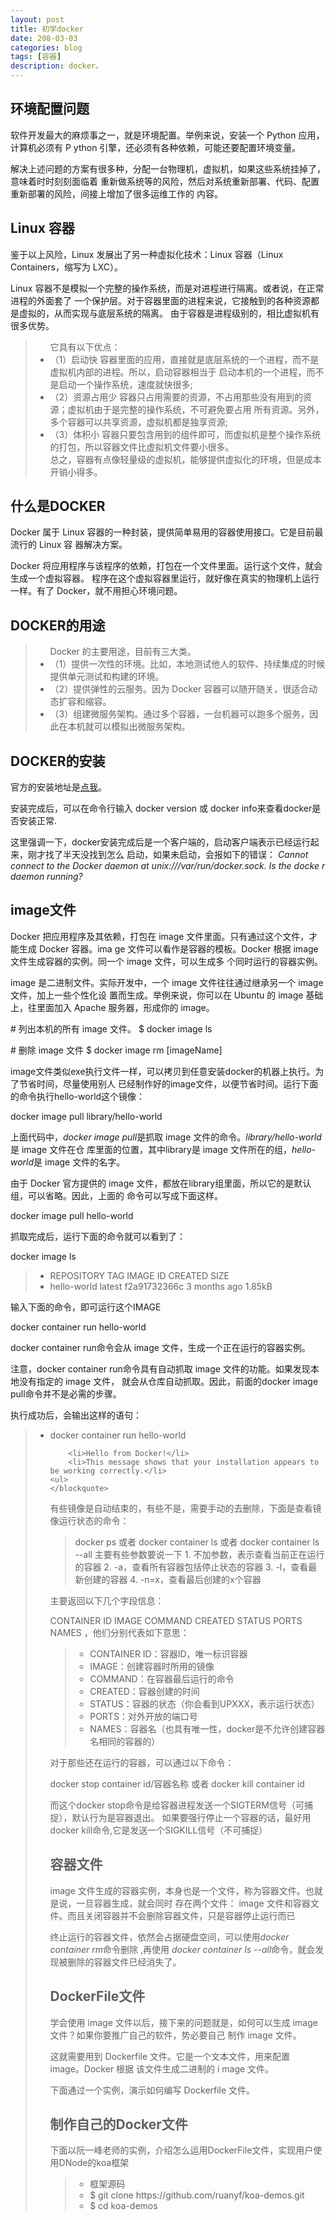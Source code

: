 ```yaml
---
layout: post
title: 初学docker
date: 208-03-03
categories: blog
tags: [容器]
description: docker。
---
```



<h2>环境配置问题</h2>
<p>软件开发最大的麻烦事之一，就是环境配置。举例来说，安装一个 Python 应用，计算机必须有 P
		ython 引擎，还必须有各种依赖，可能还要配置环境变量。</p>
<p>解决上述问题的方案有很多种，分配一台物理机，虚拟机，如果这些系统挂掉了，意味着时时刻刻面临着
		重新做系统等的风险，然后对系统重新部署、代码、配置重新部署的风险，间接上增加了很多运维工作的
		内容。</p>
<h2>Linux 容器</h2>
<p>鉴于以上风险，Linux 发展出了另一种虚拟化技术：Linux 容器（Linux Containers，缩写为
		LXC）。</p>
<p>Linux 容器不是模拟一个完整的操作系统，而是对进程进行隔离。或者说，在正常进程的外面套了
		一个保护层。对于容器里面的进程来说，它接触到的各种资源都是虚拟的，从而实现与底层系统的隔离。
	由于容器是进程级别的，相比虚拟机有很多优势。</p>
<blockquote>
<ul>
		它具有以下优点：
		<li>（1）启动快
			容器里面的应用，直接就是底层系统的一个进程，而不是虚拟机内部的进程。所以，启动容器相当于
		启动本机的一个进程，而不是启动一个操作系统，速度就快很多;</li>
		<li>（2）资源占用少
			容器只占用需要的资源，不占用那些没有用到的资源；虚拟机由于是完整的操作系统，不可避免要占用
		所有资源。另外，多个容器可以共享资源，虚拟机都是独享资源;</li>
		<li>（3）体积小
		容器只要包含用到的组件即可，而虚拟机是整个操作系统的打包，所以容器文件比虚拟机文件要小很多。
		</li>
		总之，容器有点像轻量级的虚拟机，能够提供虚拟化的环境，但是成本开销小得多。
</ul>
</blockquote>
<h2>什么是DOCKER</h2>
<p>Docker 属于 Linux 容器的一种封装，提供简单易用的容器使用接口。它是目前最流行的 Linux 容
		器解决方案。</p>
<p>Docker 将应用程序与该程序的依赖，打包在一个文件里面。运行这个文件，就会生成一个虚拟容器。
		程序在这个虚拟容器里运行，就好像在真实的物理机上运行一样。有了 Docker，就不用担心环境问题。
		</p>
<h2>DOCKER的用途</h2>
<blockquote>
<ul>
			Docker 的主要用途，目前有三大类。

<li>（1）提供一次性的环境。比如，本地测试他人的软件、持续集成的时候提供单元测试和构建的环境。
</li>

<li>（2）提供弹性的云服务。因为 Docker 容器可以随开随关，很适合动态扩容和缩容。</li>

<li>（3）组建微服务架构。通过多个容器，一台机器可以跑多个服务，因此在本机就可以模拟出微服务架构。
</li>
</ul>
</blockquote>
<h2>DOCKER的安装</h2>
<p>官方的安装地址是<a href='https://docs.docker.com/install/'>点我</a>。</p>
<p>安装完成后，可以在命令行输入 docker version 或 docker info来查看docker是否安装正常.</p>
<p>这里强调一下，docker安装完成后是一个客户端的，启动客户端表示已经运行起来，刚才找了半天没找到怎么
	启动，如果未启动，会报如下的错误：
	<i>Cannot connect to the Docker daemon at unix:///var/run/docker.sock. Is the docke
	r daemon running?</i></p>
<h2>image文件</h2>
<p>Docker 把应用程序及其依赖，打包在 image 文件里面。只有通过这个文件，才能生成 Docker 容器。ima
ge 文件可以看作是容器的模板。Docker 根据 image 文件生成容器的实例。同一个 image 文件，可以生成多
个同时运行的容器实例。</p>

<p>image 是二进制文件。实际开发中，一个 image 文件往往通过继承另一个 image 文件，加上一些个性化设
置而生成。举例来说，你可以在 Ubuntu 的 image 基础上，往里面加入 Apache 服务器，形成你的 image。
</p>
<p>
	# 列出本机的所有 image 文件。
	$ docker image ls
</p>
<p>
# 删除 image 文件
$ docker image rm [imageName]
</p>
<p> image文件类似exe执行文件一样，可以拷贝到任意安装docker的机器上执行。为了节省时间，尽量使用别人
已经制作好的image文件，以便节省时间。运行下面的命令执行hello-world这个镜像：</p>
<p> docker image pull library/hello-world</p>
<p>上面代码中，<i>docker image pull</i>是抓取 image 文件的命令。<i>library/hello-world</i>是 image 文件在仓
	库里面的位置，其中library是 image 文件所在的组，<i>hello-world</i>是 image 文件的名字。</p>

<p>由于 Docker 官方提供的 image 文件，都放在library组里面，所以它的是默认组，可以省略。因此，上面的
	命令可以写成下面这样。</p> 
<p>docker image pull hello-world<p>
<p>抓取完成后，运行下面的命令就可以看到了：</p>
<p> docker image ls</p>
<blockquote>
<ul>
	<li>REPOSITORY          TAG                 IMAGE ID            CREATED             SIZE</li>
	<li>hello-world         latest              f2a91732366c        3 months ago        1.85kB</li>
</ul>
</blockquote>
<o>输入下面的命令，即可运行这个IMAGE</o>
<p>docker container run hello-world</p>
<p>docker container run命令会从 image 文件，生成一个正在运行的容器实例。</p>

<p>注意，docker container run命令具有自动抓取 image 文件的功能。如果发现本地没有指定的 image 文件，
	就会从仓库自动抓取。因此，前面的docker image pull命令并不是必需的步骤。</p>
<p>执行成功后，会输出这样的语句：
	<blockquote>
	<ul>
		<li>docker container run hello-world</li>

		<li>Hello from Docker!</li>
		<li>This message shows that your installation appears to be working correctly.</li>
	<ul>
	</blockquote>
<p>
<p>有些镜像是自动结束的，有些不是，需要手动的去删除，下面是查看镜像运行状态的命令：</p>
<blockquote>
		docker ps 或者 docker container ls 或者 docker container ls --all
		主要有些参数要说一下 
		1. 不加参数，表示查看当前正在运行的容器 
		2. -a，查看所有容器包括停止状态的容器 
		3. -l，查看最新创建的容器 
		4. -n=x，查看最后创建的x个容器 
	</blockquote>
<p>主要返回以下几个字段信息：</p>
<p>CONTAINER ID IMAGE COMMAND CREATED STATUS PORTS NAMES ，他们分别代表如下意思：</p>
<blockquote>
	<ul>
		<li>CONTAINER ID：容器ID，唯一标识容器 </li>
		<li>IMAGE：创建容器时所用的镜像 </li>
		<li>COMMAND：在容器最后运行的命令 </li>
		<li>CREATED：容器创建的时间 </li>
		<li>STATUS：容器的状态（你会看到UPXXX，表示运行状态） </li>
		<li>PORTS：对外开放的端口号 </li>
		<li>NAMES：容器名（也具有唯一性，docker是不允许创建容器名相同的容器的）</li>
	</ul>
	</blockquote>
<p>对于那些还在运行的容器，可以通过以下命令：</p>
<p>docker stop container id/容器名称 或者 docker kill container id</p>
<p>而这个docker stop命令是给容器进程发送一个SIGTERM信号（可捕捉），默认行为是容器退出。 
	如果要强行停止一个容器的话，最好用docker kill命令,它是发送一个SIGKILL信号（不可捕捉）
</p>
<h2>容器文件</h2>
<p>image 文件生成的容器实例，本身也是一个文件，称为容器文件。也就是说，一旦容器生成，就会同时
	存在两个文件： image 文件和容器文件。而且关闭容器并不会删除容器文件，只是容器停止运行而已
	</p>
<p>终止运行的容器文件，依然会占据硬盘空间，可以使用<i>docker container rm</i>命令删除 ,再使用
	<i>docker container ls --all</i>命令，就会发现被删除的容器文件已经消失了。</p>
<h2>DockerFile文件</h2>
<p>学会使用 image 文件以后，接下来的问题就是，如何可以生成 image 文件？如果你要推广自己的软件，势必要自己
	制作 image 文件。</p>

<p>这就需要用到 Dockerfile 文件。它是一个文本文件，用来配置 image。Docker 根据 该文件生成二进制的 i
	mage 文件。</p>

<p>下面通过一个实例，演示如何编写 Dockerfile 文件。</p>
<h2>制作自己的Docker文件</h2>
<p>下面以阮一峰老师的实例，介绍怎么运用DockerFile文件，实现用户使用DNode的koa框架</p>
<blockquote>
	<ul>
	<li>框架源码</li>
	<li>	$ git clone https://github.com/ruanyf/koa-demos.git</li>
<li>	$ cd koa-demos</li>
</ul>
	</blockquote>

